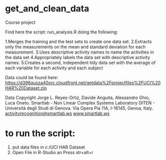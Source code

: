 get_and_clean_data
==================

Course project

Find here the script: run_analysis.R doing the following:

1.Merges the training and the test sets to create one data set.
2.Extracts only the measurements on the mean and standard deviation for each measurement. 
3.Uses descriptive activity names to name the activities in the data set
4.Appropriately labels the data set with descriptive activity names. 
5.Creates a second, independent tidy data set with the average of each variable for each activity and each subject

Data could be found here: https://d396qusza40orc.cloudfront.net/getdata%2Fprojectfiles%2FUCI%20HAR%20Dataset.zip 

Data Copyright Jorge L. Reyes-Ortiz, Davide Anguita, Alessandro Ghio, Luca Oneto. Smartlab - Non Linear Complex Systems Laboratory DITEN - Università degli Studi di Genova. Via Opera Pia 11A, I-16145, Genoa, Italy. activityrecognition@smartlab.ws www.smartlab.ws

to run the script:
==================

1. put data files in c:/UCI HAR Dataset
2. Open File in R-Studio an Press str+alt+r

